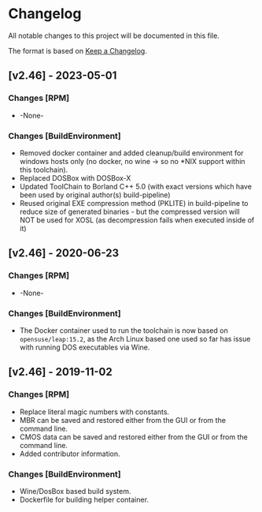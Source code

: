 # Changelog

All notable changes to this project will be documented in this file.

The format is based on [Keep a Changelog](https://keepachangelog.com/en/1.0.0/).

## [v2.46] - 2023-05-01

### Changes [RPM]

* -None-

### Changes [BuildEnvironment]

* Removed docker container and added cleanup/build environment for windows
  hosts only (no docker, no wine -> so no *NIX support within this toolchain).
* Replaced DOSBox with DOSBox-X
* Updated ToolChain to Borland C++ 5.0 (with exact versions which have been
  used by original author(s) build-pipeline)
* Reused original EXE compression method (PKLITE) in build-pipeline to reduce
  size of generated binaries - but the compressed version will NOT be used for
  XOSL (as decompression fails when executed inside of it)

## [v2.46] - 2020-06-23

### Changes [RPM]

* -None-

### Changes [BuildEnvironment]

* The Docker container used to run the toolchain is now based on
  `opensuse/leap:15.2`, as the Arch Linux based one used so far has
  issue with running DOS executables via Wine.

## [v2.46] - 2019-11-02

### Changes [RPM]

* Replace literal magic numbers with constants.
* MBR can be saved and restored either from the GUI or from the command line.
* CMOS data can be saved and restored either from the GUI or from the command
  line.
* Added contributor information.

### Changes [BuildEnvironment]

* Wine/DosBox based build system.
* Dockerfile for building helper container.